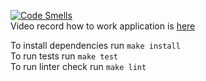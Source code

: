[![Code Smells](https://sonarcloud.io/api/project_badges/measure?project=alexamuek_js-jest-testing-project-67&metric=code_smells)](https://sonarcloud.io/summary/new_code?id=alexamuek_js-jest-testing-project-67)  
Video record how to work application is [here](https://asciinema.org/a/B6gpoKWx3SK3JDuz9LVewTYby)

To install dependencies run ```make install```  
To run tests run ```make test```  
To run linter check run ```make lint```  
